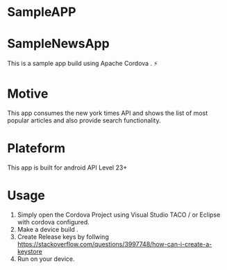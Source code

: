 # SampleAPP


# SampleNewsApp
This is a sample app build using Apache Cordova . :zap:

# Motive

This app consumes the new york times API and shows the list of most popular articles and also provide search functionality.

# Plateform

This app is built for android API Level 23+

# Usage

1. Simply open the Cordova Project using Visual Studio TACO / or Eclipse with cordova configured.
2. Make a device build .
3. Create Release keys by follwing https://stackoverflow.com/questions/3997748/how-can-i-create-a-keystore
4. Run on your device. 

